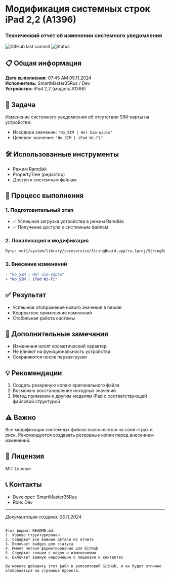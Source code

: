 # Модификация системных строк iPad 2,2 (A1396)
### Технический отчет об изменении системного уведомления

![GitHub last commit](https://img.shields.io/github/last-commit/SmartMaster35Rus/iOS-String-Modification)
![Status](https://img.shields.io/badge/status-completed-success)

## 📋 Общая информация

**Дата выполнения:** 07:45 AM 05.11.2024  
**Исполнитель:** SmartMaster35Rus / Dev  
**Устройство:** iPad 2,2 (модель A1396)

## 🎯 Задача
Изменение системного уведомления об отсутствии SIM-карты на устройстве:
- Исходное значение: `"No_SIM | Нет Sim-карты"`
- Целевое значение: `"No_SIM | iPad Wi-Fi"`

## 🛠 Использованные инструменты
- Режим Ramdisk
- PropertyTree (редактор)
- Доступ к системным файлам

## 📝 Процесс выполнения

### 1. Подготовительный этап
- ✅ Успешная загрузка устройства в режим Ramdisk
- ✅ Получение доступа к системным файлам

### 2. Локализация и модификация
```bash
Путь: mnt1/system/library/coreservice/StringBoard.app/ru.lproj/StringBoard.Strings
```

### 3. Внесение изменений
```diff
- "No_SIM | Нет Sim-карты"
+ "No_SIM | iPad Wi-Fi"
```

## ✅ Результат
- Успешное отображение нового значения в header
- Корректное применение изменений
- Стабильная работа системы

## 📌 Дополнительные замечания
- Изменения носят косметический характер
- Не влияют на функциональность устройства
- Сохраняются после перезагрузки

## 💡 Рекомендации
1. Создать резервную копию оригинального файла
2. Возможно восстановление исходных значений
3. Метод применим к другим моделям iPad с соответствующей файловой структурой

## ⚠️ Важно
Все модификации системных файлов выполняются на свой страх и риск. Рекомендуется создавать резервные копии перед внесением изменений.

## 📜 Лицензия
MIT License

## 📞 Контакты
- Developer: SmartMaster35Rus
- Role: Dev

---
*Документация создана: 05.11.2024*
```

Этот формат README.md:
1. Хорошо структурирован
2. Содержит все важные детали из отчета
3. Включает badges для статуса
4. Имеет четкое форматирование для GitHub
5. Содержит секции с кодом и изменениями
6. Включает важную информацию о лицензии и контактах

Вы можете добавить этот файл в репозиторий GitHub, и он будет отлично отображаться на странице проекта.
